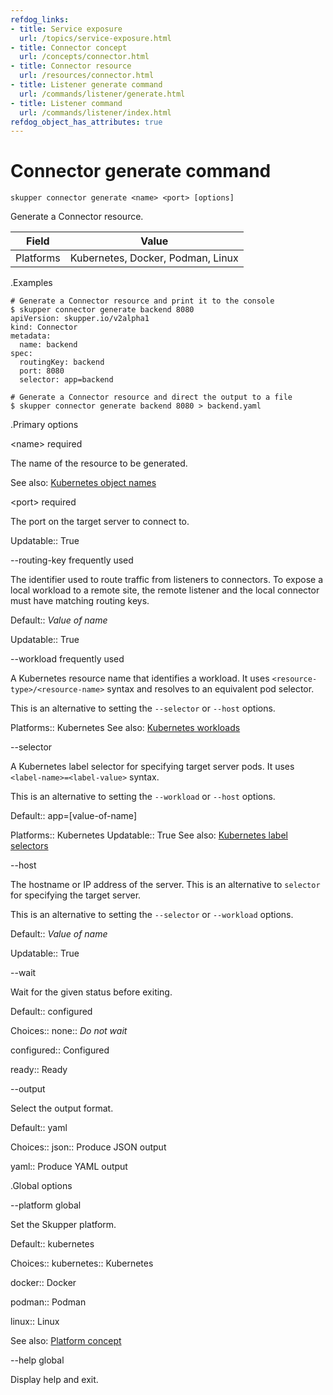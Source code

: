 ```yaml
---
refdog_links:
- title: Service exposure
  url: /topics/service-exposure.html
- title: Connector concept
  url: /concepts/connector.html
- title: Connector resource
  url: /resources/connector.html
- title: Listener generate command
  url: /commands/listener/generate.html
- title: Listener command
  url: /commands/listener/index.html
refdog_object_has_attributes: true
---
```


# Connector generate command

~~~ shell
skupper connector generate <name> <port> [options]
~~~

Generate a Connector resource.

| Field       | Value |
|------------|-------|
| Platforms  | Kubernetes, Docker, Podman, Linux |

.Examples

~~~ console
# Generate a Connector resource and print it to the console
$ skupper connector generate backend 8080
apiVersion: skupper.io/v2alpha1
kind: Connector
metadata:
  name: backend
spec:
  routingKey: backend
  port: 8080
  selector: app=backend

# Generate a Connector resource and direct the output to a file
$ skupper connector generate backend 8080 > backend.yaml
~~~

.Primary options

&lt;name&gt;
required

The name of the resource to be generated.

See also: [Kubernetes object names](https://kubernetes.io/docs/concepts/overview/working-with-objects/names/)

&lt;port&gt;
required

The port on the target server to connect to.

Updatable:: True

--routing-key
frequently used

The identifier used to route traffic from listeners to
connectors.  To expose a local workload to a remote site, the
remote listener and the local connector must have matching
routing keys.

Default:: <em>Value of name</em>

Updatable:: True

--workload
frequently used

A Kubernetes resource name that identifies a workload.  It uses
`<resource-type>/<resource-name>` syntax and resolves to an
equivalent pod selector.

This is an alternative to setting the `--selector` or
`--host` options.

Platforms:: Kubernetes
See also: [Kubernetes workloads](https://kubernetes.io/docs/concepts/workloads/)

--selector

A Kubernetes label selector for specifying target server pods.  It
uses `<label-name>=<label-value>` syntax.

This is an alternative to setting the `--workload` or
`--host` options.

Default:: app=[value-of-name]

Platforms:: Kubernetes
Updatable:: True
See also: [Kubernetes label selectors](https://kubernetes.io/docs/concepts/overview/working-with-objects/labels/#label-selectors)

--host

The hostname or IP address of the server.  This is an
alternative to `selector` for specifying the target server.

This is an alternative to setting the `--selector` or
`--workload` options.

Default:: <em>Value of name</em>

Updatable:: True

--wait

Wait for the given status before exiting.

Default:: configured

Choices:: none:: <em>Do not wait</em>

configured:: Configured

ready:: Ready


--output

Select the output format.

Default:: yaml

Choices:: json:: Produce JSON output

yaml:: Produce YAML output


.Global options

--platform
global

Set the Skupper platform.

<!-- You can also use the `SKUPPER_PLATFORM` environment variable. -->

Default:: kubernetes

Choices:: kubernetes:: Kubernetes

docker:: Docker

podman:: Podman

linux:: Linux

See also: [Platform concept]({{site_prefix}}/concepts/platform.html)

--help
global

Display help and exit.


